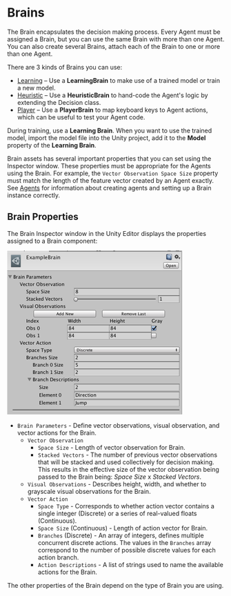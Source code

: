 # Brains

The Brain encapsulates the decision making process. Every Agent must be
assigned a Brain, but you can use the same Brain with more than one Agent. You
can also create several Brains, attach each of the Brain to one or more than one
Agent.

There are 3 kinds of Brains you can use:

* [Learning](Learning-Environment-Design-Learning-Brains.md) – Use a
  **LearningBrain** to make use of a trained model or train a new model.
* [Heuristic](Learning-Environment-Design-Heuristic-Brains.md) – Use a
  **HeuristicBrain** to hand-code the Agent's logic by extending the Decision class.
* [Player](Learning-Environment-Design-Player-Brains.md) – Use a
   **PlayerBrain** to map keyboard keys to Agent actions, which can be 
   useful to test your Agent code.

During training, use a **Learning Brain**.
When you want to use the trained model, import the model file into the Unity
project, add it to the **Model** property of the **Learning Brain**.

Brain assets has several important properties that you can set using the
Inspector window. These properties must be appropriate for the Agents using the
Brain. For example, the `Vector Observation Space Size` property must match the
length of the feature vector created by an Agent exactly. See
[Agents](Learning-Environment-Design-Agents.md) for information about creating
agents and setting up a Brain instance correctly.

## Brain Properties

The Brain Inspector window in the Unity Editor displays the properties assigned
to a Brain component:

![Brain Inspector](images/brain.png)

* `Brain Parameters` - Define vector observations, visual observation, and
  vector actions for the Brain.
  * `Vector Observation`
    * `Space Size` - Length of vector observation for Brain.
    * `Stacked Vectors` - The number of previous vector observations that will
      be stacked and used collectively for decision making. This results in the
      effective size of the vector observation being passed to the Brain being:
      _Space Size_ x _Stacked Vectors_.
  * `Visual Observations` - Describes height, width, and whether to grayscale
    visual observations for the Brain.
  * `Vector Action`
    * `Space Type` - Corresponds to whether action vector contains a single
      integer (Discrete) or a series of real-valued floats (Continuous).
    * `Space Size` (Continuous) - Length of action vector for Brain.
    * `Branches` (Discrete) - An array of integers, defines multiple concurrent
      discrete actions. The values in the `Branches` array correspond to the
      number of possible discrete values for each action branch.
    * `Action Descriptions` - A list of strings used to name the available
      actions for the Brain.

The other properties of the Brain depend on the type of Brain you are using.
